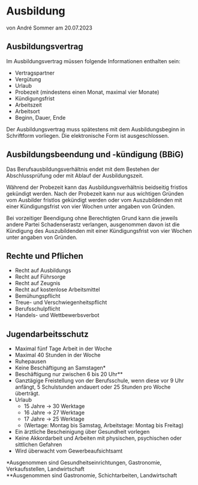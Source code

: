 # Ausbildung
von André Sommer am 20.07.2023

## Ausbildungsvertrag

Im Ausbildungsvertrag müssen folgende Informationen enthalten sein:
- Vertragspartner
- Vergütung
- Urlaub
- Probezeit (mindestens einen Monat, maximal vier Monate)
- Kündigungsfrist
- Arbeitszeit
- Arbeitsort
- Beginn, Dauer, Ende

Der Ausbildungsvertrag muss spätestens mit dem Ausbildungsbeginn in Schriftform vorliegen. Die elektronische Form ist ausgeschlossen.

## Ausbildungsbeendung und -kündigung (BBiG)

Das Berufsausbildungsverhältnis endet mit dem Bestehen der Abschlussprüfung oder mit Ablauf der Ausbildungszeit.

Während der Probezeit kann das Ausbildungsverhältnis beidseitig fristlos gekündigt werden. Nach der Probezeit kann nur aus wichtigen Gründen vom Ausbilder fristlos gekündigt werden oder vom Auszubildenden mit einer Kündigungsfrist von vier Wochen unter angaben von Gründen. 

Bei vorzeitiger Beendigung ohne Berechtigten Grund kann die jeweils andere Partei Schadenserastz verlangen, ausgenommen davon ist die Kündigung des Auszubildenden mit einer Kündigungsfrist von vier Wochen unter angaben von Gründen.

## Rechte und Pflichen

- Recht auf Ausbildungs
- Recht auf Führsorge
- Recht auf Zeugnis
- Recht auf kostenlose Arbeitsmittel
- Bemühungspflicht
- Treue- und Verschwiegenheitspflicht
- Berufsschulpflicht
- Handels- und Wettbewerbsverbot

## Jugendarbeitsschutz

- Maximal fünf Tage Arbeit in der Woche
- Maximal 40 Stunden in der Woche
- Ruhepausen
- Keine Beschäftigung an Samstagen*
- Beschäftigung nur zwischen 6 bis 20 Uhr**
- Ganztägige Freistellung von der Berufsschule, wenn diese vor 9 Uhr anfängt, 5 Schulstunden andauert oder 25 Stunden pro Woche überträgt.
- Urlaub
    - 15 Jahre -> 30 Werktage
    - 16 Jahre -> 27 Werktage
    - 17 Jahre -> 25 Werktage
    - (Wertage: Montag bis Samstag, Arbeitstage: Montag bis Freitag)
- Ein ärztliche Bescheinigung über Gesundheit vorlegen
- Keine Akkordarbeit und Arbeiten mit physischen, psychischen oder sittlichen Gefahren
- Wird überwacht vom Gewerbeaufsichtsamt

*Ausgenommen sind Gesundheitseinrichtungen, Gastronomie, Verkaufsstellen, Landwirtschaft<br>
**Ausgenommen sind Gastronomie, Schichtarbeiten, Landwirtschaft

